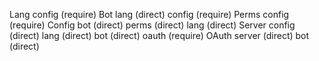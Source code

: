 Lang
	config (require)
Bot
	lang (direct)
	config (require)
Perms
	config (require)
Config
	bot (direct)
	perms (direct)
	lang (direct)
Server
	config (direct)
	lang (direct)
	bot (direct)
	oauth (require)
OAuth
	server (direct)
	bot (direct)